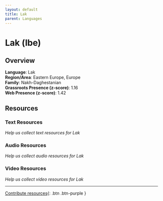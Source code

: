 ```yaml
---
layout: default
title: Lak
parent: Languages
---
```


# Lak (lbe)

## Overview

**Language**: Lak  
**Region/Area**: Eastern Europe, Europe  
**Family**: Nakh-Daghestanian  
**Grassroots Presence (z-score)**: 1.16  
**Web Presence (z-score)**: 1.42  

## Resources

### Text Resources
*Help us collect text resources for Lak*

### Audio Resources
*Help us collect audio resources for Lak*

### Video Resources
*Help us collect video resources for Lak*

---

[Contribute resources](https://forms.office.com/e/1SfLJx3u1r){: .btn .btn-purple }
